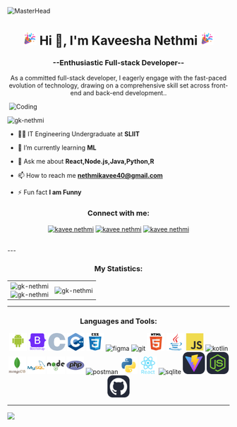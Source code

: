 ![MasterHead](https://1.bp.blogspot.com/-7A4WynwLsMw/XbBpCXG8fHI/AAAAAAAAMt4/uOa1bpLskYgrwGbllhSu2SDj_Mig8SXJQCLcBGAsYHQ/s1600/2000_600px.gif)
<h1 align="center"><img src="https://github.com/iamsahan/cool-gifs-github/blob/main/images/213844263-a8897a51-32f4-4b3b-b5c2-e1528b89f6f3.png" width = 30px/>    Hi 👋, I'm Kaveesha Nethmi    <img src="https://github.com/iamsahan/cool-gifs-github/blob/main/images/213844263-a8897a51-32f4-4b3b-b5c2-e1528b89f6f3.png" width = 30px/></h1>
<h3 align="center">--Enthusiastic Full-stack Developer--</h3>
<p align="center">As a committed full-stack developer, I eagerly engage with the fast-paced evolution of technology, drawing on a comprehensive skill set across front-end and back-end development..</p>
<img align="right" alt="Coding" width="500" src="https://images.lemonly.com/wp-content/uploads/2018/08/07150313/Homebase_Thumb_v01.gif">

<br>

<p align="left"> <img src="https://komarev.com/ghpvc/?username=gk-nethmi&label=Profile%20views&color=0e75b6&style=flat" alt="gk-nethmi" /> </p>

- 🧑‍🎓 IT Engineering Undergraduate at **SLIIT**

- 🌱 I’m currently learning **ML**

- 💬 Ask me about **React,Node.js,Java,Python,R**

- 📫 How to reach me **nethmikavee40@gmail.com**

- ⚡ Fun fact **I am Funny**

<h3 align="center">Connect with me:</h3>
<p align="center">
<a href="https://www.linkedin.com/in/kaveesha-nethmi-131519215/" target="blank"><img align="center" src="https://raw.githubusercontent.com/rahuldkjain/github-profile-readme-generator/master/src/images/icons/Social/linked-in-alt.svg" alt="kavee nethmi" height="30" width="40" /></a>
<a href="https://www.facebook.com/profile.php?id=61568742624388" target="blank"><img align="center" src="https://raw.githubusercontent.com/rahuldkjain/github-profile-readme-generator/master/src/images/icons/Social/facebook.svg" alt="kavee nethmi" height="30" width="40" /></a>
  <a href="https://www.instagram.com/_kavee_neth/" target="blank"><img align="center" src="https://raw.githubusercontent.com/rahuldkjain/github-profile-readme-generator/master/src/images/icons/Social/instagram.svg" alt="kavee nethmi" height="30" width="40" /></a>
</p>
<br>
---

<h3 align="center">My Statistics:</h3>
<p align="center">
<table align="center">
<tr border="none">
<td width="50%" align="center">
  
<img align="center" src="https://github-readme-stats.vercel.app/api/top-langs?username=gk-nethmi&show_icons=true&locale=en&layout=compact" alt="gk-nethmi" />
<br>
<img align="center" src="https://github-readme-stats.vercel.app/api?username=gk-nethmi&show_icons=true&locale=en" alt="gk-nethmi" />
</td>
<td width="50%" align="center">

<img align="center" src="https://github-readme-streak-stats.herokuapp.com/?user=gk-nethmi&" alt="gk-nethmi" />

</td>
</tr>
</table>

---

<h3 align="center">Languages and Tools:</h3>
<p align="center">
 <img src="https://raw.githubusercontent.com/devicons/devicon/master/icons/android/android-original-wordmark.svg" alt="android" width="40" height="40"/>
 <img src="https://raw.githubusercontent.com/devicons/devicon/master/icons/bootstrap/bootstrap-plain-wordmark.svg" alt="bootstrap" width="40" height="40"/>
 <img src="https://raw.githubusercontent.com/devicons/devicon/master/icons/c/c-original.svg" alt="c" width="40" height="40"/> 
 <img src="https://raw.githubusercontent.com/devicons/devicon/master/icons/cplusplus/cplusplus-original.svg" alt="cplusplus" width="40" height="40"/>
 <img src="https://raw.githubusercontent.com/devicons/devicon/master/icons/css3/css3-original-wordmark.svg" alt="css3" width="40" height="40"/> 
 <img src="https://www.vectorlogo.zone/logos/figma/figma-icon.svg" alt="figma" width="40" height="40"/>
 <img src="https://www.vectorlogo.zone/logos/git-scm/git-scm-icon.svg" alt="git" width="40" height="40"/> 
 <img src="https://raw.githubusercontent.com/devicons/devicon/master/icons/html5/html5-original-wordmark.svg" alt="html5" width="40" height="40"/>
 <img src="https://raw.githubusercontent.com/devicons/devicon/master/icons/java/java-original.svg" alt="java" width="40" height="40"/> 
 <img src="https://raw.githubusercontent.com/devicons/devicon/master/icons/javascript/javascript-original.svg" alt="javascript" width="40" height="40"/> 
 <img src="https://www.vectorlogo.zone/logos/kotlinlang/kotlinlang-icon.svg" alt="kotlin" width="40" height="40"/>
 <img src="https://raw.githubusercontent.com/devicons/devicon/master/icons/mongodb/mongodb-original-wordmark.svg" alt="mongodb" width="40" height="40"/> 
 <img src="https://raw.githubusercontent.com/devicons/devicon/master/icons/mysql/mysql-original-wordmark.svg" alt="mysql" width="40" height="40"/>
 <img src="https://raw.githubusercontent.com/devicons/devicon/master/icons/nodejs/nodejs-original-wordmark.svg" alt="nodejs" width="40" height="40"/> 
 <img src="https://raw.githubusercontent.com/devicons/devicon/master/icons/php/php-original.svg" alt="php" width="40" height="40"/> 
 <img src="https://www.vectorlogo.zone/logos/getpostman/getpostman-icon.svg" alt="postman" width="40" height="40"/> 
 <img src="https://raw.githubusercontent.com/devicons/devicon/master/icons/python/python-original.svg" alt="python" width="40" height="40"/> 
 <img src="https://raw.githubusercontent.com/devicons/devicon/master/icons/react/react-original-wordmark.svg" alt="react" width="40" height="40"/> 
 <img src="https://www.vectorlogo.zone/logos/sqlite/sqlite-icon.svg" alt="sqlite" width="40" height="40"/>
    <img src="https://github.com/tandpfun/skill-icons/blob/main/icons/Vite-Dark.svg" alt="c" width="50" height="50"/>
  <img src="https://github.com/tandpfun/skill-icons/blob/main/icons/NodeJS-Dark.svg" alt="c" width="50" height="50"/>
    <img src="https://github.com/tandpfun/skill-icons/blob/main/icons/Github-Dark.svg" alt="c" width="50" height="50"/>

</p>

---

<img align="center" src="https://www.torontomu.ca/content/dam/cs/images/Research/research-software-engineering2.jpg" />
